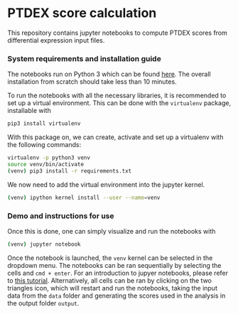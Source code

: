 # PTDEX score calculation

This repository contains jupyter notebooks to compute PTDEX scores from differential expression input files.

### System requirements and installation guide
The notebooks run on Python 3 which can be found [here](https://www.python.org/downloads/release/python-360).
The overall installation from scratch should take less than 10 minutes.

To run the notebooks with all the necessary libraries, it is recommended to set up a virtual environment. This can be done with the `virtualenv` package, installable with
```bash
pip3 install virtualenv
``` 

With this package on, we can create, activate and set up a virtualenv with the following commands:
```bash
virtualenv -p python3 venv
source venv/bin/activate
(venv) pip3 install -r requirements.txt
```
We now need to add the virtual environment into the jupyter kernel.
```bash
(venv) ipython kernel install --user --name=venv
```

### Demo and instructions for use
Once this is done, one can simply visualize and run the notebooks with
```bash
(venv) jupyter notebook
```
Once the notebook is launched, the `venv` kernel can be selected in the dropdown menu.
The notebooks can be ran sequentially by selecting the cells and `cmd + enter`. For an introduction to jupyer notebooks, please refer to [this tutorial](https://realpython.com/jupyter-notebook-introduction/). Alternatively, all cells can be ran by clicking on the two triangles icon, which will restart and run the notebooks, taking the input data from the `data` folder and generating the scores used in the analysis in the output folder `output`.
